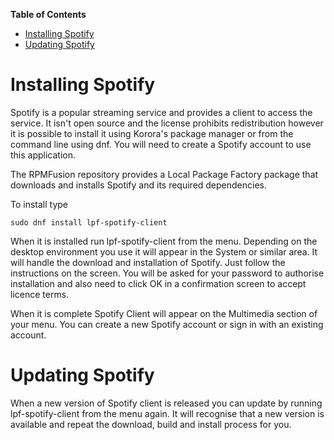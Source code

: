 **Table of Contents**  

- [Installing Spotify](#installing-spotify)
- [Updating Spotify](#updating-spotify)


<a name="installing-spotify"></a>
# Installing Spotify

Spotify is a popular streaming service and provides a client to access the service. It isn't open source and the license prohibits redistribution however it is possible to install it using Korora's package manager or from the command line using dnf. You will need to create a Spotify account to use this application.

The RPMFusion repository provides a Local Package Factory package that downloads and installs Spotify and its required dependencies.

To install type 
```
sudo dnf install lpf-spotify-client
```
When it is installed run lpf-spotify-client from the menu. Depending on the desktop environment you use it will appear in the System or similar area. It will handle the download and installation of Spotify. Just follow the instructions on the screen. You will be asked for your password to authorise installation and also need to click OK in a confirmation screen to accept licence terms. 

When it is complete Spotify Client will appear on the Multimedia section of your menu. You can create a new Spotify account or sign in with an existing account.

<a name="installing-spotify"></a>
# Updating Spotify

When a new version of Spotify client is released you can update by running lpf-spotify-client from the menu again. It will recognise that a new version is available and repeat the download, build and install process for you.
